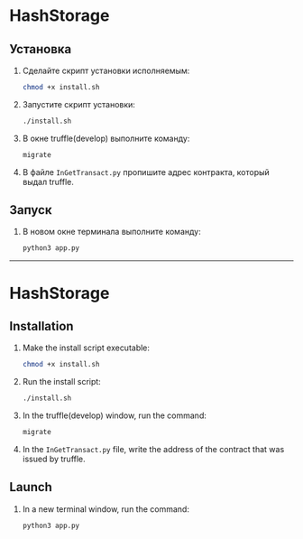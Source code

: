 # HashStorage

## Установка

1. Сделайте скрипт установки исполняемым:
    ```bash
    chmod +x install.sh
    ```

2. Запустите скрипт установки:
    ```bash
    ./install.sh
    ```

3. В окне truffle(develop) выполните команду:
    ```bash
    migrate
    ```

4. В файле `InGetTransact.py` пропишите адрес контракта, который выдал truffle.

## Запуск

1. В новом окне терминала выполните команду:
    ```bash
    python3 app.py
    ```

------------------------------------------------------

# HashStorage

## Installation

1. Make the install script executable:
    ```bash
    chmod +x install.sh
    ```

2. Run the install script:
    ```bash
    ./install.sh
    ```

3. In the truffle(develop) window, run the command:
    ```bash
    migrate
    ```

4. In the `InGetTransact.py` file, write the address of the contract that was issued by truffle.

## Launch

1. In a new terminal window, run the command:
    ```bash
    python3 app.py
    ```
